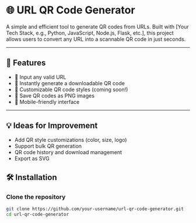 # 🌐 URL QR Code Generator

A simple and efficient tool to generate QR codes from URLs. Built with [Your Tech Stack, e.g., Python, JavaScript, Node.js, Flask, etc.], this project allows users to convert any URL into a scannable QR code in just seconds.

---

## 🚀 Features

- 🔗 Input any valid URL
- 📸 Instantly generate a downloadable QR code
- 🎨 Customizable QR code styles (coming soon!)
- 💾 Save QR codes as PNG images
- 📱 Mobile-friendly interface

---

## 💡 Ideas for Improvement
- Add QR style customizations (color, size, logo)
- Support bulk QR generation
- QR code history and download management
- Export as SVG

## 🛠️ Installation

### Clone the repository
```bash
git clone https://github.com/your-username/url-qr-code-generator.git
cd url-qr-code-generator

